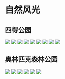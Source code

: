 # 自然风光

## 四得公园

<div class="album-wrap">
    <img src="/xiangce/side/1.jpg" class="medium-zoom-image"/>
    <img src="/xiangce/side/2.jpg" class="medium-zoom-image"/>
    <img src="/xiangce/side/3.jpg" class="medium-zoom-image"/>
    <img src="/xiangce/side/4.jpg" class="medium-zoom-image"/>
    <img src="/xiangce/side/5.jpg" class="medium-zoom-image"/>
    <img src="/xiangce/side/6.jpg" class="medium-zoom-image"/>
    <img src="/xiangce/side/7.jpg" class="medium-zoom-image"/>
    <img src="/xiangce/side/8.jpg" class="medium-zoom-image"/>
    <img src="/xiangce/side/9.jpg" class="medium-zoom-image"/>
</div>

## 奥林匹克森林公园

<div class="album-wrap">
    <img src="/xiangce/park/1.jpg" class="medium-zoom-image"/>
    <img src="/xiangce/park/2.jpg" class="medium-zoom-image"/>
    <img src="/xiangce/park/3.jpg" class="medium-zoom-image"/>
    <img src="/xiangce/park/4.jpg" class="medium-zoom-image"/>
    <img src="/xiangce/park/5.jpg" class="medium-zoom-image"/>
    <img src="/xiangce/park/6.jpg" class="medium-zoom-image"/>
</div>

